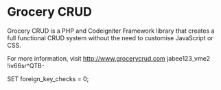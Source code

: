 Grocery CRUD
=============
Grocery CRUD is a PHP and Codeigniter Framework library that creates a full functional CRUD system without the need to customise JavaScript or CSS.

For more information, visit http://www.grocerycrud.com
jabee123_vme2
!iv66sr^QTB-

SET foreign_key_checks = 0;